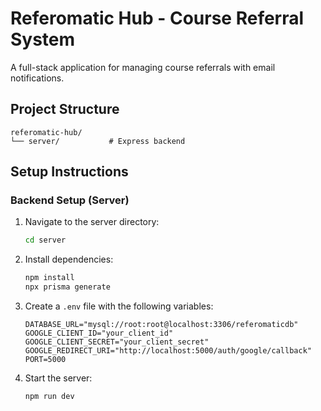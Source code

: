 # Referomatic Hub - Course Referral System

A full-stack application for managing course referrals with email notifications.

## Project Structure

```
referomatic-hub/
└── server/           # Express backend
```

## Setup Instructions

### Backend Setup (Server)

1. Navigate to the server directory:
   ```bash
   cd server
   ```

2. Install dependencies:
   ```bash
   npm install
   npx prisma generate
   ```

3. Create a `.env` file with the following variables:
   ```
   DATABASE_URL="mysql://root:root@localhost:3306/referomaticdb"
   GOOGLE_CLIENT_ID="your_client_id"
   GOOGLE_CLIENT_SECRET="your_client_secret"
   GOOGLE_REDIRECT_URI="http://localhost:5000/auth/google/callback"
   PORT=5000
   ```

4. Start the server:
   ```bash
   npm run dev
   ```